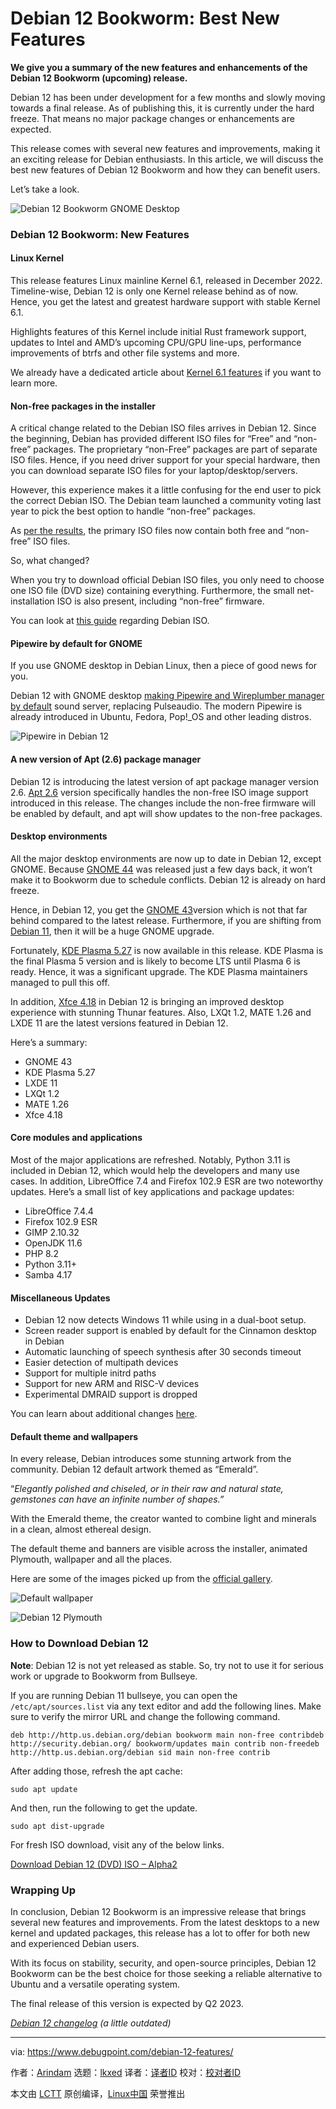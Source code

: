[#]: subject: "Debian 12 Bookworm: Best New Features"
[#]: via: "https://www.debugpoint.com/debian-12-features/"
[#]: author: "Arindam https://www.debugpoint.com/author/admin1/"
[#]: collector: "lkxed"
[#]: translator: " "
[#]: reviewer: " "
[#]: publisher: " "
[#]: url: " "

Debian 12 Bookworm: Best New Features
======

**We give you a summary of the new features and enhancements of the Debian 12 Bookworm (upcoming) release.**

Debian 12 has been under development for a few months and slowly moving towards a final release. As of publishing this, it is currently under the hard freeze. That means no major package changes or enhancements are expected.

This release comes with several new features and improvements, making it an exciting release for Debian enthusiasts. In this article, we will discuss the best new features of Debian 12 Bookworm and how they can benefit users.

Let’s take a look.

![Debian 12 Bookworm GNOME Desktop][1]

### Debian 12 Bookworm: New Features

#### Linux Kernel

This release features Linux mainline Kernel 6.1, released in December 2022. Timeline-wise, Debian 12 is only one Kernel release behind as of now. Hence, you get the latest and greatest hardware support with stable Kernel 6.1.

Highlights features of this Kernel include initial Rust framework support, updates to Intel and AMD’s upcoming CPU/GPU line-ups, performance improvements of btrfs and other file systems and more.

We already have a dedicated article about [Kernel 6.1 f][2][e][2][atures][2] if you want to learn more.

#### Non-free packages in the installer

A critical change related to the Debian ISO files arrives in Debian 12. Since the beginning, Debian has provided different ISO files for “Free” and “non-free” packages. The proprietary “non-Free” packages are part of separate ISO files. Hence, if you need driver support for your special hardware, then you can download separate ISO files for your laptop/desktop/servers.

However, this experience makes it a little confusing for the end user to pick the correct Debian ISO. The Debian team launched a community voting last year to pick the best option to handle “non-free” packages.

As [per the results][3], the primary ISO files now contain both free and “non-free” ISO files.

So, what changed?

When you try to download official Debian ISO files, you only need to choose one ISO file (DVD size) containing everything. Furthermore, the small net-installation ISO is also present, including “non-free” firmware.

You can look at [this guide][4] regarding Debian ISO.

#### Pipewire by default for GNOME

If you use GNOME desktop in Debian Linux, then a piece of good news for you.

Debian 12 with GNOME desktop [making Pipewire and Wireplumber manager by default][5] sound server, replacing Pulseaudio. The modern Pipewire is already introduced in Ubuntu, Fedora, Pop!_OS and other leading distros.

![Pipewire in Debian 12][6]

#### A new version of Apt (2.6) package manager

Debian 12 is introducing the latest version of apt package manager version 2.6. [Apt 2.6][7] version specifically handles the non-free ISO image support introduced in this release. The changes include the non-free firmware will be enabled by default, and apt will show updates to the non-free packages.

#### Desktop environments

All the major desktop environments are now up to date in Debian 12, except GNOME. Because [GNOME 44][8] was released just a few days back, it won’t make it to Bookworm due to schedule conflicts. Debian 12 is already on hard freeze.

Hence, in Debian 12, you get the [GNOME 43][9]version which is not that far behind compared to the latest release. Furthermore, if you are shifting from [Debian 11][10], then it will be a huge GNOME upgrade.

Fortunately, [KDE Plasma 5.27][11] is now available in this release. KDE Plasma is the final Plasma 5 version and is likely to become LTS until Plasma 6 is ready. Hence, it was a significant upgrade. The KDE Plasma maintainers managed to pull this off.

In addition, [Xfce 4.18][12] in Debian 12 is bringing an improved desktop experience with stunning Thunar features. Also, LXQt 1.2, MATE 1.26 and LXDE 11 are the latest versions featured in Debian 12.

Here’s a summary:

- GNOME 43
- KDE Plasma 5.27
- LXDE 11
- LXQt 1.2
- MATE 1.26
- Xfce 4.18

#### Core modules and applications

Most of the major applications are refreshed. Notably, Python 3.11 is included in Debian 12, which would help the developers and many use cases. In addition, LibreOffice 7.4 and Firefox 102.9 ESR are two noteworthy updates. Here’s a small list of key applications and package updates:

- LibreOffice 7.4.4
- Firefox 102.9 ESR
- GIMP 2.10.32
- OpenJDK 11.6
- PHP 8.2
- Python 3.11+
- Samba 4.17

#### Miscellaneous Updates

- Debian 12 now detects Windows 11 while using in a dual-boot setup.
- Screen reader support is enabled by default for the Cinnamon desktop in Debian
- Automatic launching of speech synthesis after 30 seconds timeout
- Easier detection of multipath devices
- Support for multiple initrd paths
- Support for new ARM and RISC-V devices
- Experimental DMRAID support is dropped

You can learn about additional changes [here][13].

#### Default theme and wallpapers

In every release, Debian introduces some stunning artwork from the community. Debian 12 default artwork themed as “Emerald”.

“_Elegantly polished and chiseled, or in their raw and natural state, gemstones can have an infinite number of shapes.”_

With the Emerald theme, the creator wanted to combine light and minerals in a clean, almost ethereal design.

The default theme and banners are visible across the installer, animated Plymouth, wallpaper and all the places.

Here are some of the images picked up from the [official gallery][14].

![Default wallpaper][15]

![Debian 12 Plymouth][16]

### How to Download Debian 12

**Note**: Debian 12 is not yet released as stable. So, try not to use it for serious work or upgrade to Bookworm from Bullseye.

If you are running Debian 11 bullseye, you can open the `/etc/apt/sources.list` via any text editor and add the following lines. Make sure to verify the mirror URL and change the following command.

```
deb http://http.us.debian.org/debian bookworm main non-free contribdeb http://security.debian.org/ bookworm/updates main contrib non-freedeb http://http.us.debian.org/debian sid main non-free contrib
```

After adding those, refresh the apt cache:

```
sudo apt update
```

And then, run the following to get the update.

```
sudo apt dist-upgrade
```

For fresh ISO download, visit any of the below links.

[Download Debian 12 (DVD) ISO – Alpha2][17]

### Wrapping Up

In conclusion, Debian 12 Bookworm is an impressive release that brings several new features and improvements. From the latest desktops to a new kernel and updated packages, this release has a lot to offer for both new and experienced Debian users.

With its focus on stability, security, and open-source principles, Debian 12 Bookworm can be the best choice for those seeking a reliable alternative to Ubuntu and a versatile operating system.

The final release of this version is expected by Q2 2023.

_[Debian 12 changelog][18] (a little outdated)_

--------------------------------------------------------------------------------

via: https://www.debugpoint.com/debian-12-features/

作者：[Arindam][a]
选题：[lkxed][b]
译者：[译者ID](https://github.com/译者ID)
校对：[校对者ID](https://github.com/校对者ID)

本文由 [LCTT](https://github.com/LCTT/TranslateProject) 原创编译，[Linux中国](https://linux.cn/) 荣誉推出

[a]: https://www.debugpoint.com/author/admin1/
[b]: https://github.com/lkxed/
[1]: https://www.debugpoint.com/wp-content/uploads/2023/03/Debian-12-Bookworm-GNOME-Desktop.jpg
[2]: https://www.debugpoint.com/linux-kernel-6-1/
[3]: https://lists.debian.org/debian-vote/2022/10/msg00000.html
[4]: https://www.debugpoint.com/download-debian-iso/
[5]: https://bugs.debian.org/cgi-bin/bugreport.cgi?bug=1020249
[6]: https://www.debugpoint.com/wp-content/uploads/2023/03/Pipewire-in-Debian-12.jpg
[7]: https://launchpad.net/ubuntu/+source/apt/+changelog
[8]: https://www.debugpoint.com/gnome-44/
[9]: https://www.debugpoint.com/gnome-43/
[10]: https://www.debugpoint.com/debian-11-features/
[11]: https://www.debugpoint.com/kde-plasma-5-27/
[12]: https://www.debugpoint.com/xfce-4-18-review/
[13]: https://lists.debian.org/debian-devel-announce/2022/09/msg00004.html
[14]: https://wiki.debian.org/DebianArt/Themes/Emerald
[15]: https://www.debugpoint.com/wp-content/uploads/2023/03/Default-wallpaper.jpg
[16]: https://www.debugpoint.com/wp-content/uploads/2023/03/Debian-12-Plymouth.jpg
[17]: https://cdimage.debian.org/cdimage/bookworm_di_alpha2/amd64/iso-dvd/
[18]: https://www.debian.org/releases/bookworm/amd64/release-notes/ch-whats-new.en.html